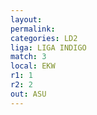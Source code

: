```yaml
---
layout: 
permalink: 
categories: LD2
liga: LIGA INDIGO
match: 3
local: EKW
r1: 1
r2: 2
out: ASU
---
```

